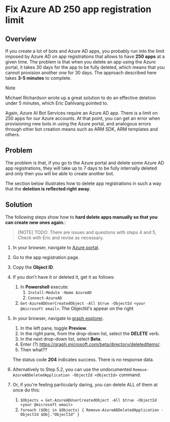 
# Fix Azure AD 250 app registration limit

## Overview

If you create a lot of bots and Azure AD apps, you probably run into the limit imposed by Azure AD on app registrations that allows
to have **250 apps** at a given time. The problem is that when you delete an app using the Azure portal, it takes 30 days for the app to be fully deleted, which means that you cannot provision another one for 30 days. The approach described here takes **3-5 minutes** to complete.

> [!NOTE]
> Michael Richardson wrote up a great solution to do an effective deletion under 5 minutes, which Eric Dahlvang pointed to.

Again, Azure AI Bot Services require an Azure AD app. There is a limit on 250 apps for our Azure accounts. At that point, you can get an error when provisioning new bots in using the Azure portal, and analogous errors through other bot creation means such as ARM SDK, ARM templates and others.

## Problem

The problem is that, if you go to the Azure portal and delete some Azure AD app registrations, they will take up to 7 days to be fully internally deleted and only then you will be able to create another bot.

The section below illustrates how to delete app registrations in such a way that the **deletion is reflected right away**.

## Solution

The following steps show how to **hard delete apps manually so that you can create new ones again.**:

> [NOTE]
> TODO: There are issues and questions with steps 4 and 5, Check with Eric and revise as necessary.

1. In your browser, navigate to [Azure portal][azure-portal].
2. Go to the app registration page.
3. Copy the **Object ID**.
4. If you don't have it or deleted it, get it as follows:
   <!-- These steps do not work -->
   1. In **Powershell** execute:
       1. `Install-Module -Name AzureAD`
       1. `Connect-AzureAD`
   1. `Get-AzureADUserCreatedObject -All $true -ObjectId <your @microsoft email>`. The ObjectId's appear on the right 
5. In your browser, navigate to [graph explorer][graph-explorer].
   1. In the left pane, toggle **Preview**.
   1. In the right pane, from the drop-down list, select the **DELETE** verb.  
   1. In the next drop-down list, select **Beta**.
   1. Enter (?) https://graph.microsoft.com/beta/directory/deletedItems/<ObjectId>.
   1. Then what??

   The status code **204** indicates success. There is no response data.

6. Alternatively to Step 5.2, you can use the undocumented `Remove-AzureADDeletedApplication -ObjectId <ObjectId>`  command.

7. Or, if you're feeling particularly daring, you can delete ALL of them at once do this:
   1. `$Objects = Get-AzureADUserCreatedObject -All $true -ObjectId <your @microsoft email>`
   1. `foreach ($Obj in $Objects) { Remove-AzureADDeletedApplication -ObjectId $Obj."ObjectId" }`

<!-- Foot links -->
[azure-portal]: https://ms.portal.azure.com/
[graph-explorer]: https://developer.microsoft.com/graph/graph-explorer
